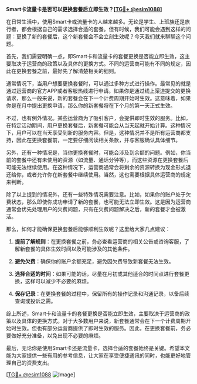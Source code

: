 **Smart卡流量卡是否可以更换套餐后立即生效？[[TG💪+ @esim1088](https://t.me/s/esim1088)]**

在日常生活中，使用Smart卡或流量卡的人越来越多。无论是学生、上班族还是旅行者，都会根据自己的需求选择合适的套餐。但有时候，我们可能会遇到这样的问题：更换了新的套餐后，这个新套餐会不会立刻生效呢？今天我们就来聊聊这个问题。

首先，我们需要明确一点，即Smart卡和流量卡的套餐更换是否能立即生效，这主要取决于运营商的政策以及具体的更换方式。不同的运营商可能有不同的规定，因此在更换套餐之前，最好先了解清楚相关的细则。

通常情况下，当用户想要更换套餐时，可以通过多种方式进行操作。最常见的就是通过运营商的官方APP或者客服热线进行申请。如果你是通过线上渠道提交的更换请求，那么一般来说，新的套餐会在下一个计费周期开始时生效。这意味着，如果你是在月中提出更换申请，那么你的新套餐将在下个月的第一天正式生效。

不过，也有例外情况。某些运营商为了吸引客户，会提供即时生效的服务。比如，在特定活动期间，用户更换套餐后，新套餐可能会从当天起就开始计算。这种情况下，用户可以在当天享受到新的服务内容。但是，这种情况并不是所有运营商都支持，因此在更换套餐前，一定要仔细阅读相关条款，并与客服确认具体细节。

另外，还有一种情况是，当你更换套餐时，可能会涉及到余额的问题。例如，你当前的套餐中还有未使用的资源（如流量、通话分钟等），而这些资源在更换套餐后可能无法继续使用。在这种情况下，运营商通常会将剩余的资源转换为现金形式退还给你，或者允许你在新套餐中继续使用。当然，这也需要根据具体运营商的规定来判断。

除了以上提到的情况外，还有一些特殊情况需要注意。比如，如果你的账户处于欠费状态，那么即使你成功申请了新的套餐，也可能无法立即生效。这是因为运营商通常会优先处理用户的欠费问题，只有在欠费问题解决之后，新的套餐才会被激活。

那么，如何才能确保更换套餐后能够顺利生效呢？这里给大家几点建议：

1. **提前了解规则**：在更换套餐之前，务必查看运营商的相关公告或咨询客服，了解新套餐的具体生效时间以及可能涉及的其他条件。
   
2. **避免欠费**：确保你的账户余额充足，避免因欠费导致新套餐无法生效。

3. **选择合适的时间**：如果可能的话，尽量在月初或其他适合的时间点进行套餐更换，这样可以减少不必要的麻烦。

4. **保存记录**：在更换套餐的过程中，保留所有的操作记录和沟通记录，以备后续查询或投诉之需。

综上所述，Smart卡和流量卡的套餐更换是否能立即生效，主要取决于运营商的政策以及具体的更换方式。对于大多数用户来说，新套餐通常会在下一个计费周期开始时生效。但也有部分运营商提供了即时生效的服务。因此，在更换套餐前，务必要做好充分准备，以免出现不必要的麻烦。

最后，无论你是使用Smart卡还是流量卡，选择合适的套餐始终是关键。希望本文能为大家提供一些有用的参考信息，让大家在享受便捷通讯的同时，也能更好地管理自己的资费支出。

[[TG💪+ @esim1088](https://t.me/s/esim1088) ![Image](https://i.postimg.cc/4NQfJmqS/Snipaste-2025-05-13-00-14-12.png)]